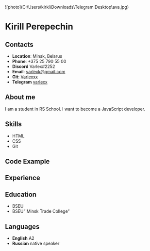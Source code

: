 ![photo](C:\Users\kirki\Downloads\Telegram Desktop\ava.jpg)
# Kirill Perepechin
## Contacts 
* **Location**: Minsk, Belarus
* **Phone**: +375 25 790 55 00
* **Discord** Varlex#2252
* **Email**: varlexk@gmail.com
* **Git**: [Varlexxx](https://github.com/Varlexxx)
* **Telegram** [varlexx](https://t.me/varlexx)
## About me
I am a student in RS School. I want to become a JavaScript developer.
## Skills
* HTML
* CSS
* Git
## Code Example
## Experience
## Education
* BSEU
* BSEU” Minsk Trade College”
## Languages
* **English** A2
* **Russian** native speaker

